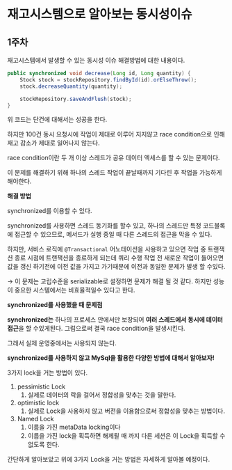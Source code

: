 # 재고시스템으로 알아보는 동시성이슈 

## 1주차 
재고시스템에서 발생할 수 있는 동시성 이슈 해결방법에 대한 내용이다.

```java
public synchronized void decrease(Long id, Long quantity) {
	Stock stock = stockRepository.findById(id).orElseThrow();
	stock.decreaseQuantity(quantity);

	stockRepository.saveAndFlush(stock);
}
```

위 코드는 단건에 대해서는 성공을 한다.

하지만 100건 동시 요청시에 작업이 제대로 이루어 지지않고 race condition으로 인해 재고 감소가 제대로 일어나지 않는다.

race condition이란 두 개 이상 스레드가 공유 데이터 엑세스를 할 수 있는 문제이다.

이 문제를 해결하기 위해 하나의 스레드 작업이 끝날때까지 기다린 후 작업을 가능하게 해야한다.

**해결 방법**

synchronized를 이용할 수 있다.

synchronized를 사용하면 스레드 동기화를 할수 있고, 하나의 스레드만 특정 코드블록에 접근할 수 있으므로, 메서드가 실행 중일 때 다른 스레드의 접근을 막을 수 있다.

하지만, 서비스 로직에 `@Transactional` 어노테이션을 사용하고 있으면 작업 중 트랜잭션 종료 시점에 트랜잭션을 종료하게 되는데 쿼리 수행 작업 전 새로운 작업이 들어오면 값을 갱신 하기전에 이전 값을 가지고 가기때문에 이전과 동일한 문제가 발생 할 수있다.

→ 이 문제는 고립수준을 serializable로 설정하면 문제가 해결 될 것 같다. 하지만 성능이 중요한 시스템에서는 비효율적일수 있다고 한다.

**synchronized를 사용했을 때 문제점**

**synchronized는** 하나의 프로세스 안에서만 보장되어 **여러 스레드에서 동시에 데이터 접근**을 할 수있게된다. 그럼으로써 결국 race condition을 발생시킨다.

그래서 실제 운영중에서는 사용되지 않는다.

**synchronized를 사용하지 않고 MySql을 활용한 다양한 방법에 대해서 알아보자!**

3가지 lock을 거는 방법이 있다.

1. pessimistic Lock
    1. 실제로 데이터의 락을 걸어서 정합성을 맞추는 것을 말한다.
2. optimistic lock
    1. 실제로 Lock을 사용하지 않고 버전을 이용함으로써 정합성을 맞추는 방법이다.
3. Named Lock
    1. 이름을 가진 metaData locking이다
    2. 이름을 가진 lock을 획득하면 해제될 때 까지 다른 세션은 이 Lock을 획득할 수없도록 한다.

간단하게 알아보았고 위에 3가지 Lock을 거는 방법은 자세하게 알아볼 예정이다.